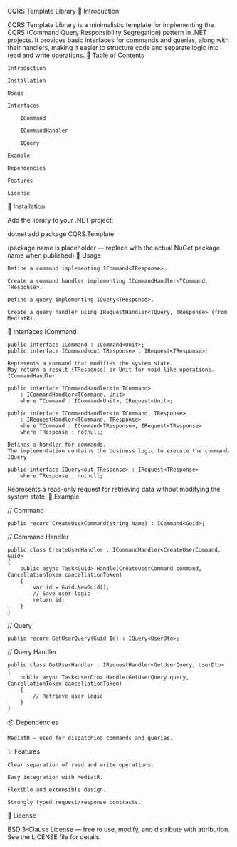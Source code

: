 CQRS Template Library
📌 Introduction

CQRS Template Library is a minimalistic template for implementing the CQRS (Command Query Responsibility Segregation) pattern in .NET projects.
It provides basic interfaces for commands and queries, along with their handlers, making it easier to structure code and separate logic into read and write operations.
📑 Table of Contents

    Introduction

    Installation

    Usage

    Interfaces

        ICommand

        ICommandHandler

        IQuery

    Example

    Dependencies

    Features

    License

💾 Installation

Add the library to your .NET project:

dotnet add package CQRS.Template

(package name is placeholder — replace with the actual NuGet package name when published)
🚀 Usage

    Define a command implementing ICommand<TResponse>.

    Create a command handler implementing ICommandHandler<TCommand, TResponse>.

    Define a query implementing IQuery<TResponse>.

    Create a query handler using IRequestHandler<TQuery, TResponse> (from MediatR).

📂 Interfaces
ICommand
```
public interface ICommand : ICommand<Unit>;
public interface ICommand<out TResponse> : IRequest<TResponse>;

Represents a command that modifies the system state.
May return a result (TResponse) or Unit for void-like operations.
ICommandHandler

public interface ICommandHandler<in TCommand>
    : ICommandHandler<TCommand, Unit>
    where TCommand : ICommand<Unit>, IRequest<Unit>;

public interface ICommandHandler<in TCommand, TResponse>
    : IRequestHandler<TCommand, TResponse>
    where TCommand : ICommand<TResponse>, IRequest<TResponse>
    where TResponse : notnull;

Defines a handler for commands.
The implementation contains the business logic to execute the command.
IQuery

public interface IQuery<out TResponse> : IRequest<TResponse>
    where TResponse : notnull;
```
Represents a read-only request for retrieving data without modifying the system state.
📌 Example

// Command
```
public record CreateUserCommand(string Name) : ICommand<Guid>;
```
// Command Handler
```
public class CreateUserHandler : ICommandHandler<CreateUserCommand, Guid>
{
    public async Task<Guid> Handle(CreateUserCommand command, CancellationToken cancellationToken)
    {
        var id = Guid.NewGuid();
        // Save user logic
        return id;
    }
}
```
// Query
```
public record GetUserQuery(Guid Id) : IQuery<UserDto>;
```
// Query Handler
```
public class GetUserHandler : IRequestHandler<GetUserQuery, UserDto>
{
    public async Task<UserDto> Handle(GetUserQuery query, CancellationToken cancellationToken)
    {
        // Retrieve user logic
    }
}
```
📦 Dependencies

    MediatR — used for dispatching commands and queries.

✨ Features

    Clear separation of read and write operations.

    Easy integration with MediatR.

    Flexible and extensible design.

    Strongly typed request/response contracts.

📜 License

BSD 3-Clause License — free to use, modify, and distribute with attribution.
See the LICENSE file for details.

